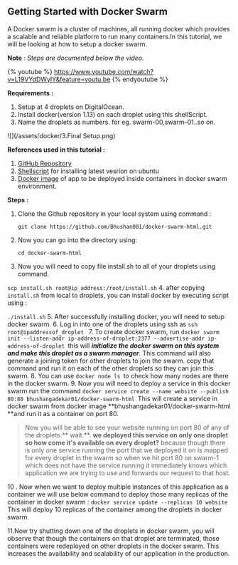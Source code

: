 ## Getting Started with Docker Swarm

A Docker swarm is a cluster of machines, all running docker which provides a scalable and reliable platform to run many containers.In this tutorial, we will be looking at how to setup a docker swarm.

**Note** : _Steps are documented below the video_.

{% youtube %} https://www.youtube.com/watch?v=L19VYdDWyIY&feature=youtu.be {% endyoutube %}

**Requirements** **:** 

1. Setup at 4 droplets on DigitalOcean.
2. Install docker\(version 1.13\) on each droplet using this shellScript. 
3. Name the droplets as numbers. for eg. swarm-00,swarm-01..so on.

![](/assets/docker/3.Final Setup.png)

**References used in this tutorial :**

1. [GitHub Repository](https://github.com/Bhushan001/docker-swarm-html) 
2. [Shellscript](https://gist.github.com/Bhushan001/857c2761fd6b85e072d6451c4c4a2d35) for installing latest vesrion on ubuntu
3. [Docker image](https://hub.docker.com/r/bhushangadekar01/docker-swarm-html/) of app to be deployed inside containers in docker swarm environment.

**Steps** **:**

1. Clone the Github repository in your local system using command :

   ```git clone https://github.com/Bhushan001/docker-swarm-html.git```
2. Now you can go into the directory using:
 
   ```cd docker-swarm-html```
3. Now you will need to copy file install.sh to all of your droplets using command.
 
 ```scp install.sh root@ip_address:/root/install.sh```
4. after copying `install.sh` from local to droplets, you can install docker by executing script using :
 
 ```./install.sh```
5. After successfully installing docker, you will need to setup docker swarm.
6. Log in into one of the droplets using ssh as `ssh root@ipaddressof_droplet `
7. To create docker swarm, run `docker swarm init --listen-addr ip-address-of-droplet:2377 --advertise-addr ip-address-of-droplet `this will _**initialize the docker swarm on this system and make this droplet as a swarm manager**_. This command will also generate a joining token for other droplets to join the swarm. copy that command and run it on each of the other droplets so they can join this swarm. 
8. You can use `docker node ls `to check how many nodes are there in the docker swarm.
9. Now you will need to deploy a service in this docker swarm.run the command                                                                         `docker service create --name website --publish 80:80 bhushangadekar01/docker-swarm-html `This will create a service in docker swarm from docker image **bhushangadekar01/docker-swarm-html **and run it as a container on port 80.

> Now you will be able to see your website running on port 80 of any of the droplets.** wait.**. **we deployed this service on only one droplet so how come it's available on every droplet?** because though there is only one service running the port that we deployed it on is mapped for every droplet in the swarm so when we hit port 80 on swarm-1 which does not have the service running it immediately knows which application we are trying to use and forwards our request to that host.

   10 . Now when we want to deploy multiple instances of this application as a container we will use below command to deploy those many replicas of the container in docker swarm : `docker service update --replicas 10 website`  This will deploy 10 replicas of the container among the droplets in docker swarm.

   11.Now try shutting down one of the droplets in docker swarm, you will observe that though the containers on that droplet are terminated, those containers were redeployed on other droplets in the docker swarm. This increases the availability and scalability of our application in the production.









